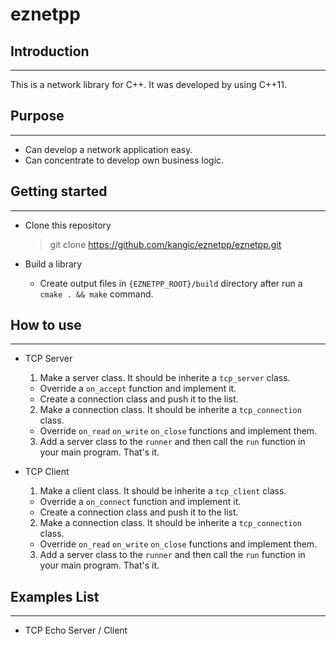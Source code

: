 # eznetpp

## Introduction
---
This is a network library for C++. It was developed by using C++11.


## Purpose
---
* Can develop a network application easy.
* Can concentrate to develop own business logic.


## Getting started
---
* Clone this repository
  > git clone https://github.com/kangic/eznetpp/eznetpp.git

* Build a library
  * Create output files in `{EZNETPP_ROOT}/build` directory after run a `cmake . && make` command.
  

## How to use
---
* TCP Server
  1. Make a server class. It should be inherite a `tcp_server` class.
    - Override a `on_accept` function and implement it.
	- Create a connection class and push it to the list.
  2. Make a connection class. It should be inherite a `tcp_connection` class.
    - Override `on_read` `on_write` `on_close` functions and implement them.
  3. Add a server class to the `runner` and then call the `run` function in your main program. That's it.
  
* TCP Client
  1. Make a client class. It should be inherite a `tcp_client` class.
    - Override a `on_connect` function and implement it.
	- Create a connection class and push it to the list.
  2. Make a connection class. It should be inherite a `tcp_connection` class.
    - Override `on_read` `on_write` `on_close` functions and implement them.
  3. Add a server class to the `runner` and then call the `run` function in your main program. That's it.


## Examples List
---
* TCP Echo Server / Client

